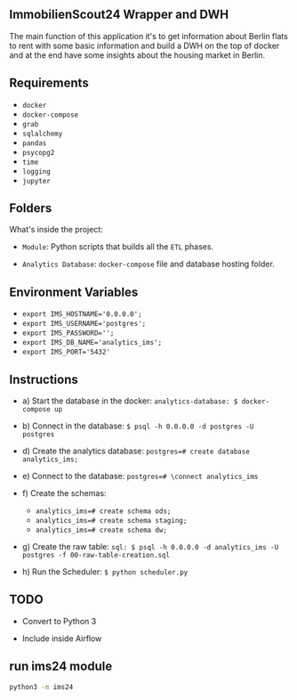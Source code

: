 ## ImmobilienScout24 Wrapper and DWH

The main function of this application it's to get information about Berlin flats to rent with some basic information and build a DWH on the top of docker and at the end have some insights about the housing market in Berlin.

## Requirements

- `docker`
- `docker-compose`
- `grab`
- `sqlalchemy`
- `pandas`
- `psycopg2`
- `time`
- `logging`
- `jupyter`

## Folders

What's inside the project:

- `Module`: Python scripts that builds all the `ETL` phases.

- `Analytics Database`: `docker-compose` file and database hosting folder.

## Environment Variables

- `export IMS_HOSTNAME='0.0.0.0';`
- `export IMS_USERNAME='postgres';`
- `export IMS_PASSWORD='';`
- `export IMS_DB_NAME='analytics_ims';`
- `export IMS_PORT='5432'`

## Instructions

- a) Start the database in the docker: `analytics-database: $ docker-compose up`

- b) Connect in the database: `$ psql -h 0.0.0.0 -d postgres -U postgres`

- d) Create the analytics database: `postgres=# create database analytics_ims;`

- e) Connect to the database: `postgres=# \connect analytics_ims`

- f) Create the schemas:

  - `analytics_ims=# create schema ods;`
  - `analytics_ims=# create schema staging;`
  - `analytics_ims=# create schema dw;`

- g) Create the raw table: `sql: $ psql -h 0.0.0.0 -d analytics_ims -U postgres -f 00-raw-table-creation.sql`

- h) Run the Scheduler: `$ python scheduler.py`

## TODO

- Convert to Python 3

- Include inside Airflow

## run ims24 module

```bash
python3 -m ims24
```
